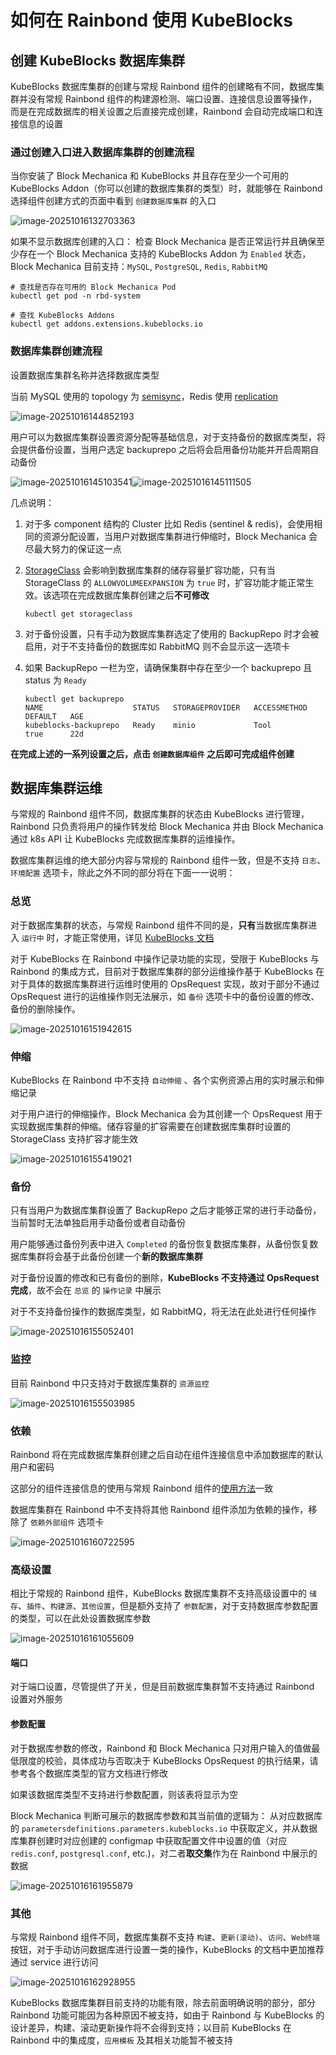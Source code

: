 # 如何在 Rainbond 使用 KubeBlocks 

## 创建 KubeBlocks 数据库集群

KubeBlocks 数据库集群的创建与常规 Rainbond 组件的创建略有不同，数据库集群并没有常规 Rainbond 组件的构建源检测、端口设置、连接信息设置等操作，而是在完成数据库的相关设置之后直接完成创建，Rainbond 会自动完成端口和连接信息的设置 

### 通过创建入口进入数据库集群的创建流程

当你安装了 Block Mechanica 和 KubeBlocks 并且存在至少一个可用的 KubeBlocks Addon（你可以创建的数据库集群的类型）时，就能够在 Rainbond 选择组件创建方式的页面中看到 `创建数据库集群` 的入口

![image-20251016132703363](./assets/image-20251016132703363.png)

如果不显示数据库创建的入口：
检查 Block Mechanica 是否正常运行并且确保至少存在一个 Block Mechanica 支持的 KubeBlocks Addon 为 `Enabled` 状态，Block Mechanica 目前支持：`MySQL`, `PostgreSQL`, `Redis`, `RabbitMQ`

```shell
# 查找是否存在可用的 Block Mechanica Pod
kubectl get pod -n rbd-system

# 查找 KubeBlocks Addons
kubectl get addons.extensions.kubeblocks.io
```

### 数据库集群创建流程

设置数据库集群名称并选择数据库类型

当前 MySQL 使用的 topology 为 [semisync](https://kubeblocks.io/docs/release-1_0_1/kubeblocks-for-mysql/03-topologies/01-semisync)，Redis 使用 [replication](https://kubeblocks.io/docs/release-1_0_1/kubeblocks-for-redis/03-topologies/02-replication)

![image-20251016144852193](./assets/image-20251016144852193.png)

用户可以为数据库集群设置资源分配等基础信息，对于支持备份的数据库类型，将会提供备份设置，当用户选定 backuprepo 之后将会启用备份功能并开启周期自动备份

![image-20251016145103541](./assets/image-20251016145103541.png)![image-20251016145111505](./assets/image-20251016145111505.png)

几点说明：

1. 对于多 component 结构的 Cluster 比如 Redis (sentinel & redis)，会使用相同的资源分配设置，当用户对数据库集群进行伸缩时，Block Mechanica 会尽最大努力的保证这一点

2. [StorageClass](https://kubernetes.io/zh-cn/docs/concepts/storage/storage-classes/) 会影响到数据库集群的储存容量扩容功能，只有当 StorageClass 的 `ALLOWVOLUMEEXPANSION` 为 `true` 时，扩容功能才能正常生效。该选项在完成数据库集群创建之后**不可修改**

   ```shell
   kubectl get storageclass
   ```

3. 对于备份设置，只有手动为数据库集群选定了使用的 BackupRepo 时才会被启用，对于不支持备份的数据库如 RabbitMQ 则不会显示这一选项卡

4. 如果 BackupRepo 一栏为空，请确保集群中存在至少一个 backuprepo 且 status 为 `Ready`
   ```shell
   kubectl get backuprepo
   NAME                    STATUS   STORAGEPROVIDER   ACCESSMETHOD   DEFAULT   AGE
   kubeblocks-backuprepo   Ready    minio             Tool           true      22d
   ```

**在完成上述的一系列设置之后，点击 `创建数据库组件` 之后即可完成组件创建**

## 数据库集群运维

与常规的 Rainbond 组件不同，数据库集群的状态由 KubeBlocks 进行管理，Rainbond 只负责将用户的操作转发给 Block Mechanica 并由 Block Mechanica 通过 k8s API 让 KubeBlocks 完成数据库集群的运维操作。

数据库集群运维的绝大部分内容与常规的 Rainbond 组件一致，但是不支持 `日志`、`环境配置` 选项卡，除此之外不同的部分将在下面一一说明：

### 总览

对于数据库集群的状态，与常规 Rainbond 组件不同的是，**只有**当数据库集群进入 `运行中` 时，才能正常使用，详见 [KubeBlocks 文档](https://kubeblocks.io/docs/release-1_0_1/user_docs/references/api-reference/cluster#apps.kubeblocks.io/v1.ClusterPhase)

对于 KubeBlocks 在 Rainbond 中操作记录功能的实现，受限于 KubeBlocks 与 Rainbond 的集成方式，目前对于数据库集群的部分运维操作基于 KubeBlocks 在对于具体的数据库集群进行运维时使用的 OpsRequest 实现，故对于部分不通过 OpsRequest 进行的运维操作则无法展示，如 `备份` 选项卡中的备份设置的修改、备份的删除操作。

![image-20251016151942615](./assets/image-20251016151942615.png)



### 伸缩

KubeBlocks 在 Rainbond 中不支持 `自动伸缩` 、各个实例资源占用的实时展示和伸缩记录

对于用户进行的伸缩操作，Block Mechanica 会为其创建一个 OpsRequest 用于实现数据库集群的伸缩。储存容量的扩容需要在创建数据库集群时设置的 StorageClass 支持扩容才能生效

![image-20251016155419021](./assets/image-20251016155419021.png)

### 备份

只有当用户为数据库集群设置了 BackupRepo 之后才能够正常的进行手动备份，当前暂时无法单独启用手动备份或者自动备份

用户能够通过备份列表中进入 `Completed` 的备份恢复数据库集群，从备份恢复数据库集群将会基于此备份创建一个**新的数据库集群**

对于备份设置的修改和已有备份的删除，**KubeBlocks 不支持通过 OpsRequest 完成**，故不会在 `总览` 的 `操作记录` 中展示

对于不支持备份操作的数据库类型，如 RabbitMQ，将无法在此处进行任何操作

![image-20251016155052401](./assets/image-20251016155052401.png)

### 监控

目前 Rainbond 中只支持对于数据库集群的 `资源监控`

![image-20251016155503985](./assets/image-20251016155503985.png) 

### 依赖

Rainbond 将在完成数据库集群创建之后自动在组件连接信息中添加数据库的默认用户和密码

这部分的组件连接信息的使用与常规 Rainbond 组件的[使用方法](https://www.rainbond.com/docs/how-to-guides/app-ops/dependon)一致

数据库集群在 Rainbond 中不支持将其他 Rainbond 组件添加为依赖的操作，移除了 `依赖外部组件` 选项卡

![image-20251016160722595](./assets/image-20251016160722595.png)

### 高级设置

相比于常规的 Rainbond 组件，KubeBlocks 数据库集群不支持高级设置中的 `储存`、`插件`、`构建源`、`其他设置`，但是额外支持了 `参数配置`，对于支持数据库参数配置的类型，可以在此处设置数据库参数

![image-20251016161055609](./assets/image-20251016161055609.png)

#### 端口

对于端口设置，尽管提供了开关，但是目前数据库集群暂不支持通过 Rainbond 设置对外服务

#### 参数配置

对于数据库参数的修改，Rainbond 和 Block Mechanica 只对用户输入的值做最低限度的校验，具体成功与否取决于 KubeBlocks OpsRequest 的执行结果，请参考各个数据库类型的官方文档进行修改

如果该数据库类型不支持进行参数配置，则该表将显示为空

Block Mechanica 判断可展示的数据库参数和其当前值的逻辑为：
从对应数据库的 `parametersdefinitions.parameters.kubeblocks.io` 中获取定义，并从数据库集群创建时对应创建的 configmap 中获取配置文件中设置的值（对应 `redis.conf`, `postgresql.conf`, etc.)，对二者**取交集**作为在 Rainbond 中展示的数据

![image-20251016161955879](./assets/image-20251016161955879.png)

### 其他

与常规 Rainbond 组件不同，数据库集群不支持 `构建`、`更新(滚动)`、`访问`、`Web终端` 按钮，对于手动访问数据库进行设置一类的操作，KubeBlocks 的文档中更加推荐通过 service 进行访问

![image-20251016162928955](./assets/image-20251016162928955.png)

KubeBlocks 数据库集群目前支持的功能有限，除去前面明确说明的部分，部分 Rainbond 功能可能因为各种原因不被支持，如由于 Rainbond 与 KubeBlocks 的设计差异，构建、滚动更新操作将不会得到支持；以目前 KubeBlocks 在 Rainbond 中的集成度，`应用模板` 及其相关功能暂不被支持

